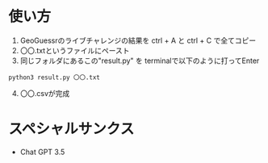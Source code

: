 # 使い方
1. GeoGuessrのライブチャレンジの結果を ctrl + A と ctrl + C で全てコピー
2. 〇〇.txtというファイルにペースト
3. 同じフォルダにあるこの"result.py" を terminalで以下のように打ってEnter 
```
python3 result.py 〇〇.txt
```
4. 〇〇.csvが完成

# スペシャルサンクス
- Chat GPT 3.5
